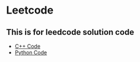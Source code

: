 # Leetcode
This is for leedcode solution code
-------------------------------------------

* [C++ Code](https://github.com/Alex1888/Leetcode/tree/master/CPP)
* [Python Code](https://github.com/Alex1888/Leetcode/tree/master/Python)

